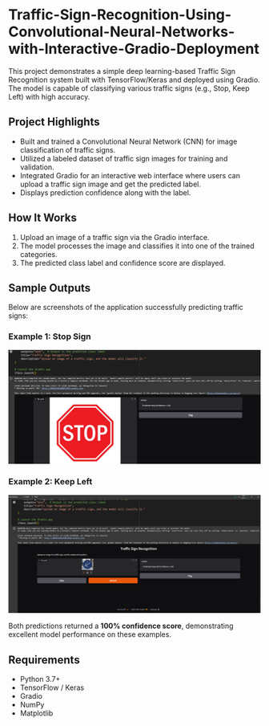 # Traffic-Sign-Recognition-Using-Convolutional-Neural-Networks-with-Interactive-Gradio-Deployment


This project demonstrates a simple deep learning-based Traffic Sign Recognition system built with TensorFlow/Keras and deployed using Gradio. The model is capable of classifying various traffic signs (e.g., Stop, Keep Left) with high accuracy.

##  Project Highlights

- Built and trained a Convolutional Neural Network (CNN) for image classification of traffic signs.
-  Utilized a labeled dataset of traffic sign images for training and validation.
-  Integrated Gradio for an interactive web interface where users can upload a traffic sign image and get the predicted label.
-  Displays prediction confidence along with the label.

##  How It Works

1. Upload an image of a traffic sign via the Gradio interface.
2. The model processes the image and classifies it into one of the trained categories.
3. The predicted class label and confidence score are displayed.

## Sample Outputs

Below are screenshots of the application successfully predicting traffic signs:

### Example 1: Stop Sign
![Stop Sign Prediction](https://raw.githubusercontent.com/BhargaviM0729/Traffic-Sign-Recognition-Using-Convolutional-Neural-Networks-with-Interactive-Gradio-Deployment/main/Images/Stop_Sign.png)


### Example 2: Keep Left
![Keep Left Prediction](https://github.com/BhargaviM0729/Traffic-Sign-Recognition-Using-Convolutional-Neural-Networks-with-Interactive-Gradio-Deployment/blob/5196497824838473ceda52bf9ca48d60aa9401c0/Images/Turn_Left.png)

Both predictions returned a **100% confidence score**, demonstrating excellent model performance on these examples.

## Requirements

- Python 3.7+
- TensorFlow / Keras
- Gradio
- NumPy
- Matplotlib 



